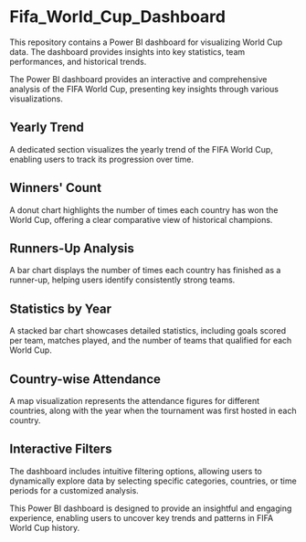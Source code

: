 # Fifa_World_Cup_Dashboard
This repository contains a Power BI dashboard for visualizing World Cup data. The dashboard provides insights into key statistics, team performances, and historical trends.

The Power BI dashboard provides an interactive and comprehensive analysis of the FIFA World Cup, presenting key insights through various visualizations.

## Yearly Trend
A dedicated section visualizes the yearly trend of the FIFA World Cup, enabling users to track its progression over time.

## Winners' Count 
A donut chart highlights the number of times each country has won the World Cup, offering a clear comparative view of historical champions.

## Runners-Up Analysis
A bar chart displays the number of times each country has finished as a runner-up, helping users identify consistently strong teams.

## Statistics by Year
A stacked bar chart showcases detailed statistics, including goals scored per team, matches played, and the number of teams that qualified for each World Cup.

## Country-wise Attendance
A map visualization represents the attendance figures for different countries, along with the year when the tournament was first hosted in each country.

## Interactive Filters 
The dashboard includes intuitive filtering options, allowing users to dynamically explore data by selecting specific categories, countries, or time periods for a customized analysis.

This Power BI dashboard is designed to provide an insightful and engaging experience, enabling users to uncover key trends and patterns in FIFA World Cup history.
